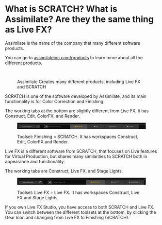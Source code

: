 # What is SCRATCH? What is Assimilate?  Are they the same thing as Live FX?

Assimilate is the name of the company that many different software products.&#x20;

You can go to [assimilateinc.com/products](https://www.assimilateinc.com/products) to learn more about all the different products.

<figure><img src="../../.gitbook/assets/image (95).png" alt=""><figcaption><p>Assimilate Creates many different products, including Live FX and SCRATCH</p></figcaption></figure>

SCRATCH is one of the software developed by Assimilate, and its main functionality is for Color Correction and Finishing.

The working tabs at the bottom are slightly different from Live FX, it has Construct, Edit, ColorFX, and Render.&#x20;

<figure><img src="../../.gitbook/assets/image (21) (1).png" alt=""><figcaption><p>Toolset: Finishing = SCRATCH. It has workspaces Construct, Edit, ColorFX and Render.</p></figcaption></figure>

Live FX is a different software from SCRATCH, that focuses on Live features for Virtual Production, but shares many similarities to SCRATCH both in appearance and functionality.&#x20;

The working tabs are Construct, Live FX, and Stage Lights.&#x20;

<figure><img src="../../.gitbook/assets/image (19) (1).png" alt=""><figcaption><p>Toolset: Live FX = Live FX. It has workspaces Construct, Live FX and Stage Lights.</p></figcaption></figure>

If you own Live FX Studio, you have access to both SCRATCH and Live FX. You can switch between the different toolsets at the bottom, by clicking the Gear Icon and changing from Live FX to Finishing (SCRATCH).&#x20;
